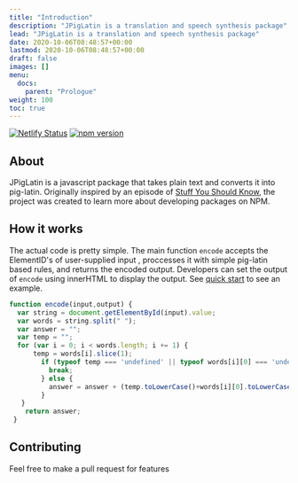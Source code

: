 ```yaml
---
title: "Introduction"
description: "JPigLatin is a translation and speech synthesis package"
lead: "JPigLatin is a translation and speech synthesis package"
date: 2020-10-06T08:48:57+00:00
lastmod: 2020-10-06T08:48:57+00:00
draft: false
images: []
menu:
  docs:
    parent: "Prologue"
weight: 100
toc: true
---
```



[![Netlify Status](https://api.netlify.com/api/v1/badges/7cf029d4-056e-404d-a2e9-1fbdce6aaf26/deploy-status)](https://app.netlify.com/sites/sleepy-poitras-87fbed/deploys)  [![npm version](https://badge.fury.io/js/jpiglatin.svg)](https://badge.fury.io/js/jpiglatin)
## About  
JPigLatin is a javascript package that takes plain text and converts it into pig-latin. Originally inspired by an episode of [Stuff You Should Know](https://open.spotify.com/episode/1Lvn2Wuck6kC6x1cQu68fE?si=TR84xSzYQAqZPfEdj68Dsw), the project was created to learn more about developing packages on NPM.

## How it works  
The actual code is pretty simple. The main function `encode` accepts the ElementID's of user-supplied input , proccesses it with simple pig-latin based rules, and returns the encoded output. Developers can set the output of `encode` using innerHTML to display the output. See [quick start](/docs/Prologue/quick-start/) to see an example.

```javascript
function encode(input,output) {
  var string = document.getElementById(input).value;
  var words = string.split(" ");
  var answer = "";
  var temp = "";
  for (var i = 0; i < words.length; i += 1) {
      temp = words[i].slice(1);
        if (typeof temp === 'undefined' || typeof words[i][0] === 'undefined') {
          break;
        } else {
          answer = answer + (temp.toLowerCase()+words[i][0].toLowerCase()+"ay") + " ";
        }
   }
    return answer;
 }
```

## Contributing 
Feel free to make a pull request for features 
